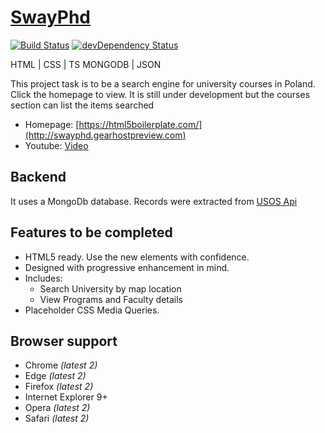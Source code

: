 # [SwayPhd](http://swayphd.gearhostpreview.com)

[![Build Status](https://travis-ci.org/h5bp/html5-boilerplate.svg)](https://travis-ci.org/h5bp/html5-boilerplate)
[![devDependency Status](https://david-dm.org/h5bp/html5-boilerplate/dev-status.svg)](https://david-dm.org/h5bp/html5-boilerplate#info=devDependencies)

HTML | CSS | TS
MONGODB | JSON

This project task is to be a search engine for university courses in Poland. Click the homepage to view.
It is still under development but the courses section can list the items searched

* Homepage: [https://html5boilerplate.com/](http://swayphd.gearhostpreview.com)
* Youtube: [Video](https://youtu.be/1Y4beu4hNQo)


## Backend

It uses a MongoDb database. Records were extracted from [USOS Api](https://apps.usos.edu.pl/developers/)


## Features to be completed

* HTML5 ready. Use the new elements with confidence.
* Designed with progressive enhancement in mind.
* Includes:
  * Search University by map location
  * View Programs and Faculty details
* Placeholder CSS Media Queries.


## Browser support

* Chrome *(latest 2)*
* Edge *(latest 2)*
* Firefox *(latest 2)*
* Internet Explorer 9+
* Opera *(latest 2)*
* Safari *(latest 2)*
